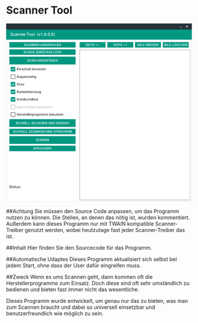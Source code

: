 ﻿# Scanner Tool
<p align="center">
  <img src="Screenshot.png">
</p>

##Achtung
Sie müssen den Source Code anpassen, um das Programm nutzen zu können. Die Stellen, an denen das nötig ist, wurden kommentiert. Außerdem kann dieses Programm nur mit TWAIN kompatible Scanner-Treiber genutzt werden, wobei heutzutage fast jeder Scanner-Treiber das ist.

##Inhalt
Hier finden Sie den Sourcecode für das Programm.

##Automatische Udaptes
Dieses Programm aktualisiert sich selbst bei jedem Start, ohne dass der User dafür eingreifen muss.

##Zweck
Wenn es ums Scannen geht, dann kommen oft die Herstellerprogramme zum Einsatz. Doch diese sind oft sehr umständlich zu bedienen und bieten fast immer nicht das wesentliche.

Dieses Programm wurde entwickelt, um genau nur das zu bieten, was man zum Scannen braucht und dabei so universell einsetzbar und benutzerfreundlich wie möglich zu sein.